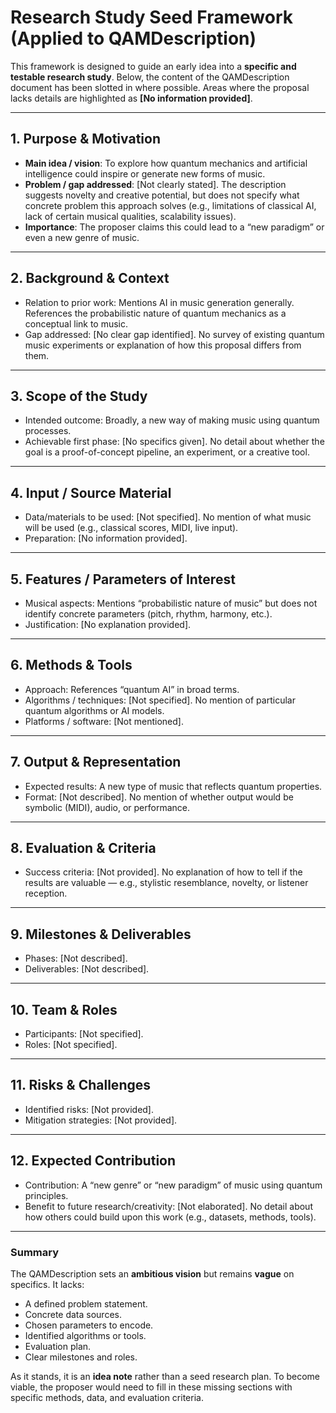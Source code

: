 # Research Study Seed Framework (Applied to QAMDescription)

This framework is designed to guide an early idea into a **specific and testable research study**. Below, the content of the QAMDescription document has been slotted in where possible. Areas where the proposal lacks details are highlighted as **[No information provided]**.

---

## 1. Purpose & Motivation  
- **Main idea / vision**: To explore how quantum mechanics and artificial intelligence could inspire or generate new forms of music.  
- **Problem / gap addressed**: [Not clearly stated]. The description suggests novelty and creative potential, but does not specify what concrete problem this approach solves (e.g., limitations of classical AI, lack of certain musical qualities, scalability issues).  
- **Importance**: The proposer claims this could lead to a “new paradigm” or even a new genre of music.  

---

## 2. Background & Context  
- Relation to prior work: Mentions AI in music generation generally. References the probabilistic nature of quantum mechanics as a conceptual link to music.  
- Gap addressed: [No clear gap identified]. No survey of existing quantum music experiments or explanation of how this proposal differs from them.  

---

## 3. Scope of the Study  
- Intended outcome: Broadly, a new way of making music using quantum processes.  
- Achievable first phase: [No specifics given]. No detail about whether the goal is a proof-of-concept pipeline, an experiment, or a creative tool.  

---

## 4. Input / Source Material  
- Data/materials to be used: [Not specified]. No mention of what music will be used (e.g., classical scores, MIDI, live input).  
- Preparation: [No information provided].  

---

## 5. Features / Parameters of Interest  
- Musical aspects: Mentions “probabilistic nature of music” but does not identify concrete parameters (pitch, rhythm, harmony, etc.).  
- Justification: [No explanation provided].  

---

## 6. Methods & Tools  
- Approach: References “quantum AI” in broad terms.  
- Algorithms / techniques: [Not specified]. No mention of particular quantum algorithms or AI models.  
- Platforms / software: [Not mentioned].  

---

## 7. Output & Representation  
- Expected results: A new type of music that reflects quantum properties.  
- Format: [Not described]. No mention of whether output would be symbolic (MIDI), audio, or performance.  

---

## 8. Evaluation & Criteria  
- Success criteria: [Not provided]. No explanation of how to tell if the results are valuable — e.g., stylistic resemblance, novelty, or listener reception.  

---

## 9. Milestones & Deliverables  
- Phases: [Not described].  
- Deliverables: [Not described].  

---

## 10. Team & Roles  
- Participants: [Not specified].  
- Roles: [Not specified].  

---

## 11. Risks & Challenges  
- Identified risks: [Not provided].  
- Mitigation strategies: [Not provided].  

---

## 12. Expected Contribution  
- Contribution: A “new genre” or “new paradigm” of music using quantum principles.  
- Benefit to future research/creativity: [Not elaborated]. No detail about how others could build upon this work (e.g., datasets, methods, tools).  

---

### Summary
The QAMDescription sets an **ambitious vision** but remains **vague** on specifics. It lacks:
- A defined problem statement.  
- Concrete data sources.  
- Chosen parameters to encode.  
- Identified algorithms or tools.  
- Evaluation plan.  
- Clear milestones and roles.  

As it stands, it is an **idea note** rather than a seed research plan. To become viable, the proposer would need to fill in these missing sections with specific methods, data, and evaluation criteria.

